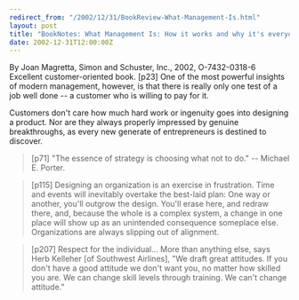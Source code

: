 ```yaml
---
redirect_from: "/2002/12/31/BookReview-What-Management-Is.html"
layout: post
title: "BookNotes: What Management Is: How it works and why it's everyone's business"
date: 2002-12-31T12:00:00Z
---
```

By Joan Magretta, Simon and Schuster, Inc., 2002, O-7432-0318-6
 Excellent customer-oriented book.  [p23] One of the most powerful
insights of modern management, however, is that there is really only
one test of a job well done -- a customer who is willing to pay for
it.

 Customers don't care how much hard work or ingenuity goes into
designing a product.  Nor are they always properly impressed by
genuine breakthroughs, as every new generate of entrepreneurs is
destined to discover.


> [p71] "The essence of strategy is choosing what not to do."  -- Michael
> E. Porter.



> [p115] Designing an organization is an exercise in frustration.  Time
> and events will inevitably overtake the best-laid plan: One way or
> another, you'll outgrow the design.  You'll erase here, and redraw
> there, and, because the whole is a complex system, a change in one
> place will show up as an unintended consequence someplace else.
> Organizations are always slipping out of alignment.



> [p207] Respect for the individual... More than anything else, says
> Herb Kelleher [of Southwest Airlines], "We draft great attitudes.  If
> you don't have a good
> attitude we don't want you, no matter how skilled you are.  We can
> change skill levels through training.  We can't change attitude."
> 




